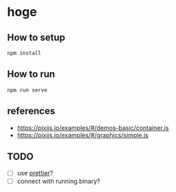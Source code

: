 # hoge

## How to setup

```
npm install
```

## How to run


```
npm run serve
```

## references

* https://pixijs.io/examples/#/demos-basic/container.js
* https://pixijs.io/examples/#/graphics/simple.js

## TODO

- [ ] use [prettier](https://prettier.io/)?
- [ ] connect with running binary?
